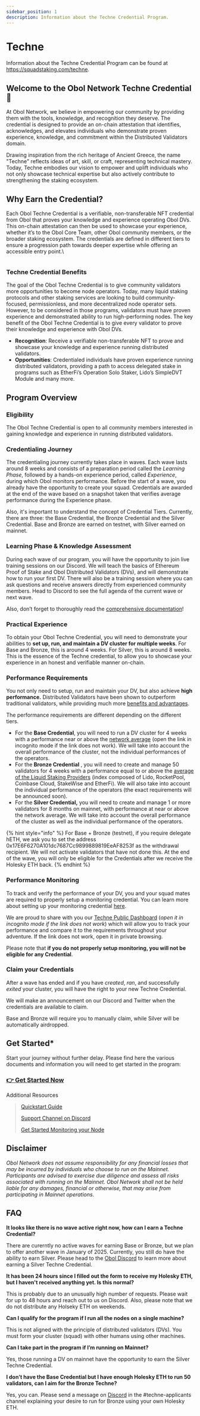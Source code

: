 ```yaml
---
sidebar_position: 1
description: Information about the Techne Credential Program.
---
```


# Techne

Information about the Techne Credential Program can be found at https://squadstaking.com/techne.

## Welcome to the Obol Network Techne Credential 👋

At Obol Network, we believe in empowering our community by providing them with the tools, knowledge, and recognition they deserve. The credential is designed to provide an on-chain attestation that identifies, acknowledges, and elevates individuals who demonstrate proven experience, knowledge, and commitment within the Distributed Validators domain.

Drawing inspiration from the rich heritage of Ancient Greece, the name "Techne" reflects ideas of art, skill, or craft, representing technical mastery. Today, Techne embodies our vision to empower and uplift individuals who not only showcase technical expertise but also actively contribute to strengthening the staking ecosystem.

## Why Earn the Credential?

Each Obol Techne Credential is a verifiable, non-transferable NFT credential from Obol that proves your knowledge and experience operating Obol DVs. This on-chain attestation can then be used to showcase your experience, whether it’s to the Obol Core Team, other Obol community members, or the broader staking ecosystem. The credentials are defined in different tiers to ensure a progression path towards deeper expertise while offering an accessible entry point.\


<figure><img src="../../.gitbook/assets/image-55.png" alt=""><figcaption></figcaption></figure>

### Techne Credential Benefits

The goal of the Obol Techne Credential is to give community validators more opportunities to become node operators. Today, many liquid staking protocols and other staking services are looking to build community-focused, permissionless, and more decentralized node operator sets. However, to be considered in those programs, validators must have proven experience and demonstrated ability to run high-performing nodes. The key benefit of the Obol Techne Credential is to give every validator to prove their knowledge and experience with Obol DVs.

* **Recognition**: Receive a verifiable non-transferable NFT to prove and showcase your knowledge and experience running distributed validators.
* **Opportunities**: Credentialed individuals have proven experience running distributed validators, providing a path to access delegated stake in programs such as EtherFi’s Operation Solo Staker, Lido’s SimpleDVT Module and many more.

## Program Overview

### Eligibility

The Obol Techne Credential is open to all community members interested in gaining knowledge and experience in running distributed validators.

### Credentialing Journey

The credentialing journey currently takes place in waves. Each wave lasts around 8 weeks and consists of a preparation period called the _Learning Phase_, followed by a hands-on experience period, called _Experience_, during which Obol monitors performance. Before the start of a wave, you already have the opportunity to create your squad. Credentials are awarded at the end of the wave based on a snapshot taken that verifies average performance during the Experience phase.

Also, it's important to understand the concept of Credential Tiers. Currently, there are three: the Base Credential, the Bronze Credential and the Silver Credential. Base and Bronze are earned on testnet, with Silver earned on mainnet.

### Learning Phase & Knowledge Assessment

During each wave of our program, you will have the opportunity to join live training sessions on our Discord. We will teach the basics of Ethereum Proof of Stake and Obol Distributed Validators (DVs), and will demonstrate how to run your first DV. There will also be a training session where you can ask questions and receive answers directly from experienced community members. Head to Discord to see the full agenda of the current wave or next wave.

Also, don’t forget to thoroughly read the [comprehensive documentation](https://docs.obol.tech/docs/int/Overview)!

### Practical Experience

To obtain your Obol Techne Credential, you will need to demonstrate your abilities to **set up, run, and maintain a DV cluster for multiple weeks**. For Base and Bronze, this is around 4 weeks. For Silver, this is around 8 weeks. This is the essence of the Techne credential, to allow you to showcase your experience in an honest and verifiable manner on-chain.

### Performance Requirements

You not only need to setup, run and maintain your DV, but also achieve **high performance.** Distributed Validators have been shown to outperform traditional validators, while providing much more [benefits and advantages](https://blog.obol.tech/what-is-dvt-and-how-does-it-improve-staking-on-ethereum/).

The performance requirements are different depending on the different tiers.

* For the **Base Credential**, you will need to run a DV cluster for 4 weeks with a performance near or above the [network average](https://grafana.monitoring.gcp.obol.tech/d/adgym07d8ak1sf/techne-credentials?orgId=6) (open the link in incognito mode if the link does not work). We will take into account the overall performance of the cluster, not the individual performances of the operators.
* For the **Bronze Credential** , you will need to create and manage 50 validators for 4 weeks with a performance equal to or above the [average of the Liquid Staking Providers](https://grafana.monitoring.gcp.obol.tech/d/adgym07d8ak1sf/techne-credentials?orgId=6) (index composed of Lido, RocketPool, Coinbase Cloud, StakeWise and EtherFi). We will also take into account the individual performance of the operators (the exact requirements will be announced soon).
* For the **Silver Credential,** you will need to create and manage 1 or more validators for 8 months on mainnet, with performance at near or above the network average. We will take into account the overall performance of the cluster as well as the individual performance of the operators.

{% hint style="info" %} For Base + Bronze (testnet), if you require delegate hETH, we ask you to set the address 0x17E6F6270A101dc7687Cc9899889819EeAF8253f as the withdrawal recipient. We will not activate validators that have not done this. At the end of the wave, you will only be eligible for the Credentials after we receive the Holesky ETH back. {% endhint %}

### Performance Monitoring

To track and verify the performance of your DV, you and your squad mates are required to properly setup a monitoring credential. You can learn more about setting up your monitoring credential [here](../../run-a-dv/start/obol-monitoring.md).

We are proud to share with you our [Techne Public Dashboard](https://grafana.monitoring.gcp.obol.tech/d/adgym07d8ak1sf/techne-credentials?orgId=6) (_open it in incognito mode if the link does not work_) which will allow you to track your performance and compare it to the requirements throughout your adventure. If the link does not work, open it in private browsing.

Please note that **if you do not properly setup monitoring, you will not be eligible for any Credential**.

### Claim your Credentials

After a wave has ended and if you have _created_, _ran_, and successfully _exited_ your cluster, you will have the right to your new Techne Credential.

We will make an announcement on our Discord and Twitter when the credentials are available to claim.

Base and Bronze will require you to manually claim, while Silver will be automatically airdropped.

## Get Started\*

Start your journey without further delay. Please find here the various documents and information you will need to get started in the program:

### [👉 Get Started Now](https://discord.com/invite/n6ebKsX46w)

Additional Resources

> [Quickstart Guide](https://docs.obol.tech/docs/start/quickstart_overview)
>
> [Support Channel on Discord](https://discord.gg/obolnetwork)
>
> [Get Started Monitoring your Node](https://docs.obol.tech/docs/advanced/monitoring)

## **Disclaimer**

_Obol Network does not assume responsibility for any financial losses that may be incurred by individuals who choose to run on the Mainnet. Participants are advised to exercise due diligence and assess all risks associated with running on the Mainnet. Obol Network shall not be held liable for any damages, financial or otherwise, that may arise from participating in Mainnet operations._

## FAQ

**It looks like there is no wave active right now, how can I earn a Techne Credential?**

There are curerntly no active waves for earning Base or Bronze, but we plan to offer another wave in January of 2025. Currently, you still do have the ability to earn Silver. Please head to the [Obol Discord](https://discord.gg/obol) to learn more about earning a Silver Techne Credential.

**It has been 24 hours since I filled out the form to receive my Holesky ETH, but I haven't received anything yet. Is this normal?**

This is probably due to an unusually high number of requests. Please wait for up to 48 hours and reach out to us on Discord. Also, please note that we do not distribute any Holseky ETH on weekends.

**Can I qualify for the program if I run all the nodes on a single machine?**

This is not aligned with the principle of distributed validators (DVs). You must form your cluster (squad) with other humans using other machines.

**Can I take part in the program if I’m running on Mainnet?**

Yes, those running a DV on mainnet have the opportunity to earn the Silver Techne Credential.

**I don’t have the Base Credential but I have enough Holesky ETH to run 50 validators, can I aim for the Bronze Techne?**

Yes, you can. Please send a message on [Discord](https://discord.gg/obol) in the #techne-applicants channel explaining your desire to run for Bronze using your own Holesky ETH.
